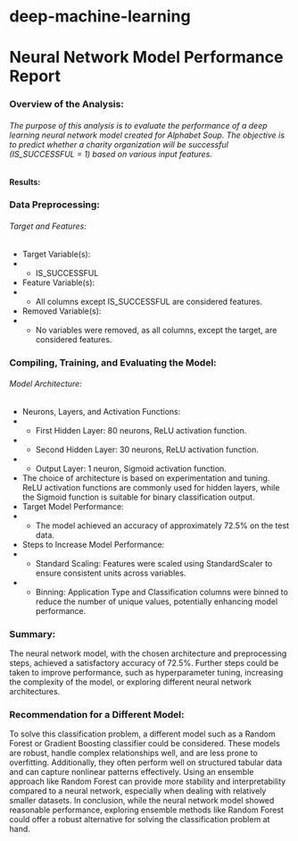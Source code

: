 # deep-machine-learning

# Neural Network Model Performance Report
### Overview of the Analysis:
###### The purpose of this analysis is to evaluate the performance of a deep learning neural network model created for Alphabet Soup. The objective is to predict whether a charity organization will be successful (IS_SUCCESSFUL = 1) based on various input features.
#### Results:
### Data Preprocessing:
###### Target and Features:
- Target Variable(s):
-   - IS_SUCCESSFUL
- Feature Variable(s):
-   - All columns except IS_SUCCESSFUL are considered features.
- Removed Variable(s):
-   - No variables were removed, as all columns, except the target, are considered features.

### Compiling, Training, and Evaluating the Model:
###### Model Architecture:
- Neurons, Layers, and Activation Functions:
-   - First Hidden Layer: 80 neurons, ReLU activation function.
-   - Second Hidden Layer: 30 neurons, ReLU activation function.
-   - Output Layer: 1 neuron, Sigmoid activation function.
- The choice of architecture is based on experimentation and tuning. ReLU activation functions are commonly used for hidden layers, while the Sigmoid function is suitable for binary classification output.
- Target Model Performance:
-   - The model achieved an accuracy of approximately 72.5% on the test data.
- Steps to Increase Model Performance:
-   - Standard Scaling: Features were scaled using StandardScaler to ensure consistent units across variables.
-   - Binning: Application Type and Classification columns were binned to reduce the number of unique values, potentially enhancing model performance.

### Summary:
The neural network model, with the chosen architecture and preprocessing steps, achieved a satisfactory accuracy of 72.5%. Further steps could be taken to improve performance, such as hyperparameter tuning, increasing the complexity of the model, or exploring different neural network architectures.

### Recommendation for a Different Model:
To solve this classification problem, a different model such as a Random Forest or Gradient Boosting classifier could be considered. These models are robust, handle complex relationships well, and are less prone to overfitting. Additionally, they often perform well on structured tabular data and can capture nonlinear patterns effectively. Using an ensemble approach like Random Forest can provide more stability and interpretability compared to a neural network, especially when dealing with relatively smaller datasets.
In conclusion, while the neural network model showed reasonable performance, exploring ensemble methods like Random Forest could offer a robust alternative for solving the classification problem at hand.
